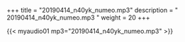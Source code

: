 +++
title = "20190414_n40yk_numeo.mp3"
description = " 20190414_n40yk_numeo.mp3 "
weight = 20
+++

{{< myaudio01 mp3="20190414_n40yk_numeo.mp3" >}}

